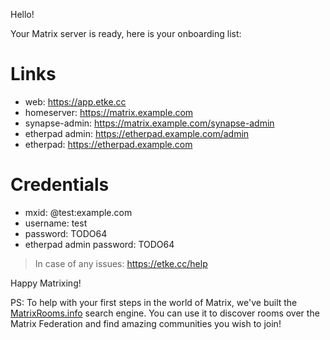Hello!

Your Matrix server is ready, here is your onboarding list:

# Links

* web: https://app.etke.cc
* homeserver: https://matrix.example.com
* synapse-admin: https://matrix.example.com/synapse-admin
* etherpad admin: https://etherpad.example.com/admin
* etherpad: https://etherpad.example.com


# Credentials

* mxid: @test:example.com
* username: test
* password: TODO64
* etherpad admin password: TODO64


> In case of any issues: https://etke.cc/help

Happy Matrixing!

PS: To help with your first steps in the world of Matrix, we've built the [MatrixRooms.info](https://matrixrooms.info) search engine. You can use it to discover rooms over the Matrix Federation and find amazing communities you wish to join!

